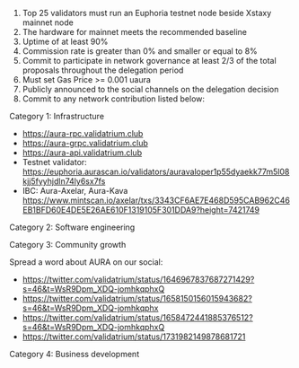 1. Top 25 validators must run an Euphoria testnet node beside Xstaxy mainnet node
2. The hardware for mainnet meets the recommended baseline    
3. Uptime of at least 90%
4. Commission rate is greater than 0% and smaller or equal to 8%
5. Commit to participate in network governance at least 2/3 of the total proposals throughout the delegation period
6. Must set Gas Price >= 0.001 uaura
7. Publicly announced to the social channels on the delegation decision
8. Commit to any network contribution listed below:

Category 1: Infrastructure
- https://aura-rpc.validatrium.club
- https://aura-grpc.validatrium.club
- https://aura-api.validatrium.club
- Testnet validator: https://euphoria.aurascan.io/validators/auravaloper1p55dyaekk77m5l08kjj5fyyhjdln74ly6sx7fs
- IBC: Aura-Axelar, Aura-Kava
https://www.mintscan.io/axelar/txs/3343CF6AE7E468D595CAB962C46EB1BFD60E4DE5E26AE610F1319105F301DDA9?height=7421749

Category 2: Software engineering

Category 3: Community growth

Spread a word about AURA on our social:
- https://twitter.com/validatrium/status/1646967837687271429?s=46&t=WsR9Dpm_XDQ-jomhkqphxQ
- https://twitter.com/validatrium/status/1658150156015943682?s=46&t=WsR9Dpm_XDQ-jomhkqphx
- https://twitter.com/validatrium/status/1658472441885376512?s=46&t=WsR9Dpm_XDQ-jomhkqphxQ
- https://twitter.com/validatrium/status/1731982149878681721



Category 4: Business development

